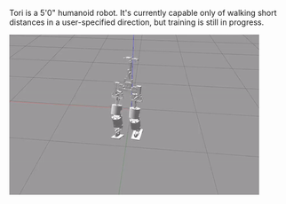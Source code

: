 Tori is a 5'0" humanoid robot. It's currently capable only of walking short distances in a user-specified direction, but training is still in progress.

![70,000 iterations](https://github.com/Bentell-Robotics/Tori-Robot/blob/master/70000_iters.gif)
